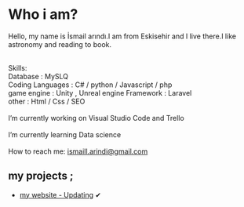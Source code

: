 # Who i am?
Hello, my name is İsmail arındı.I am from Eskisehir and I live there.I like astronomy and reading to book. <br> <br>

Skills: <br>
Database : MySLQ   <br>
Coding Languages : C# / python / Javascript  / php  <br>
game engine : Unity , Unreal engine
Framework :   Laravel  <br>
other : Html / Css / SEO 
<br><br>
I’m currently working on Visual Studio Code and Trello
<br><br>
I’m currently learning Data science
<br><br>
How to reach me: <a class="black" href="mailto:ismaill.arindi@gmail.com"> ismaill.arindi@gmail.com</a> <br>
## my projects ;
* [my website - Updating](https://github.com/Duvar000) ✔



